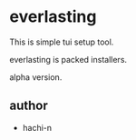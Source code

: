 # everlasting

This is simple tui setup tool.

everlasting is packed installers.

alpha version.


## author

* hachi-n
